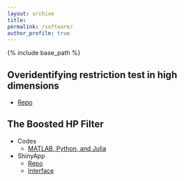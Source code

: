 ```yaml
---
layout: archive
title: 
permalink: /software/
author_profile: true 
---
```


{% include base_path %}



## Overidentifying restriction test in high dimensions 

*  [Repo](https://github.com/ZiweiMEI/QTest)

## The Boosted HP Filter

* Codes 
  *  [MATLAB, Python, and Julia](https://github.com/zhentaoshi/Boosted_HP_filter/tree/master/)
* ShinyApp
  *  [Repo](https://github.com/metricshilab/Boosted_HP_App)
  *  [Interface](https://zwmei-metrics.shinyapps.io/boosted_hp_app/)



